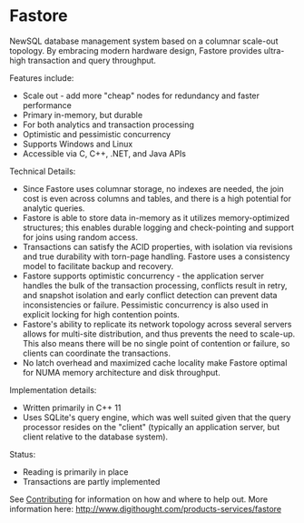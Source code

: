 Fastore
=======

NewSQL database management system based on a columnar scale-out topology.  By embracing modern hardware design, Fastore provides ultra-high transaction and query throughput.  

Features include:
  * Scale out - add more "cheap" nodes for redundancy and faster performance
  * Primary in-memory, but durable
  * For both analytics and transaction processing
  * Optimistic and pessimistic concurrency
  * Supports Windows and Linux
  * Accessible via C, C++, .NET, and Java APIs

Technical Details:
* Since Fastore uses columnar storage, no indexes are needed, the join cost is even across columns and tables, and there is a high potential for analytic queries.
* Fastore is able to store data in-memory as it utilizes memory-optimized structures; this enables durable logging and check-pointing and support for joins using random access.
* Transactions can satisfy the ACID properties, with isolation via revisions and true durability with torn-page handling.  Fastore uses a consistency model to facilitate backup and recovery.
* Fastore supports optimistic concurrency - the application server handles the bulk of the transaction processing, conflicts result in retry, and snapshot isolation and early conflict detection can prevent data inconsistencies or failure. Pessimistic concurrency is also used in explicit locking for high contention points.
* Fastore's ability to replicate its network topology across several servers allows for multi-site distribution, and thus prevents the need to scale-up. This also means there will be no single point of contention or failure, so clients can coordinate the transactions.
* No latch overhead and maximized cache locality make Fastore optimal for NUMA memory architecture and disk throughput.

Implementation details:
* Written primarily in C++ 11
* Uses SQLite's query engine, which was well suited given that the query processor resides on the "client" (typically an application server, but client relative to the database system).

Status:
* Reading is primarily in place
* Transactions are partly implemented

See [Contributing](https://github.com/n8allan/Fastore/wiki/Contributing) for information on how and where to help out.
More information here: http://www.digithought.com/products-services/fastore
